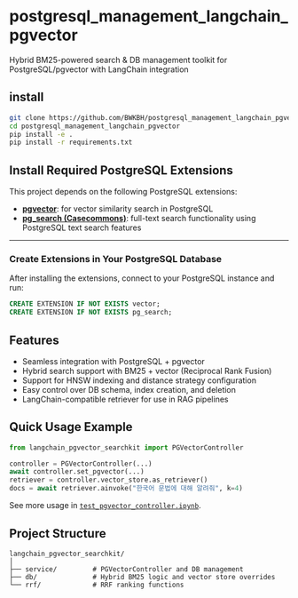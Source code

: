 # postgresql_management_langchain_pgvector
Hybrid BM25-powered search &amp; DB management toolkit for PostgreSQL/pgvector with LangChain integration


## install

```bash
git clone https://github.com/BWKBH/postgresql_management_langchain_pgvector.git
cd postgresql_management_langchain_pgvector
pip install -e .
pip install -r requirements.txt
```
## Install Required PostgreSQL Extensions

This project depends on the following PostgreSQL extensions:

- [**pgvector**](https://github.com/pgvector/pgvector): for vector similarity search in PostgreSQL  
- [**pg_search (Casecommons)**](https://github.com/Casecommons/pg_search): full-text search functionality using PostgreSQL text search features  
---

### Create Extensions in Your PostgreSQL Database

After installing the extensions, connect to your PostgreSQL instance and run:

```sql
CREATE EXTENSION IF NOT EXISTS vector;
CREATE EXTENSION IF NOT EXISTS pg_search;
```



## Features
- Seamless integration with PostgreSQL + pgvector
- Hybrid search support with BM25 + vector (Reciprocal Rank Fusion)
- Support for HNSW indexing and distance strategy configuration
- Easy control over DB schema, index creation, and deletion
- LangChain-compatible retriever for use in RAG pipelines 

## Quick Usage Example

```python
from langchain_pgvector_searchkit import PGVectorController

controller = PGVectorController(...)
await controller.set_pgvector(...)
retriever = controller.vector_store.as_retriever()
docs = await retriever.ainvoke("한국어 문법에 대해 알려줘", k=4)
```
See more usage in [`test_pgvector_controller.ipynb`](https://github.com/BWKBH/langchain_pgvector_searchkit/blob/main/test_pgvector_controller.ipynb).

## Project Structure
```text
langchain_pgvector_searchkit/
│
├── service/         # PGVectorController and DB management
├── db/              # Hybrid BM25 logic and vector store overrides
└── rrf/             # RRF ranking functions
```

